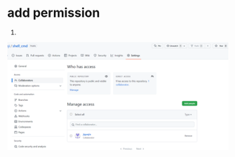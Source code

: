 # add permission

1.

![](https://github.com/jiguoji/shell_cmd/blob/main/pic/Screenshot%202023-02-21%20142258.png)









